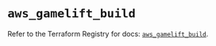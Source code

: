 # `aws_gamelift_build`

Refer to the Terraform Registry for docs: [`aws_gamelift_build`](https://registry.terraform.io/providers/hashicorp/aws/6.7.0/docs/resources/gamelift_build).
